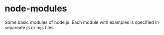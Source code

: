 # node-modules
Some basic modules of node.js.
Each module with examples is specified in separeate js or mjs files.
